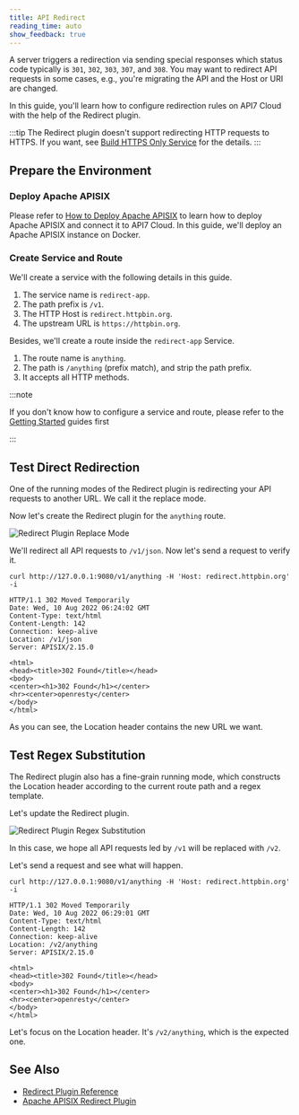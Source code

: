 ```yaml
---
title: API Redirect
reading_time: auto
show_feedback: true
---
```


A server triggers a redirection via sending special responses which
status code typically is `301`, `302`, `303`, `307`, and `308`.
You may want to redirect API requests in some cases, e.g., you're migrating
the API and the Host or URI are changed.

In this guide, you'll learn how to configure redirection rules on API7 Cloud
with the help of the Redirect plugin.

:::tip
The Redirect plugin doesn't support redirecting HTTP requests to HTTPS. If you want, see [Build HTTPS Only Service](../security/https-only-service.md) for the details.
:::

Prepare the Environment
-----------------------

### Deploy Apache APISIX

Please refer to [How to Deploy Apache APISIX](../product/how-to-deploy-apache-apisix.md) to learn how to deploy
Apache APISIX and connect it to API7 Cloud. In this guide, we'll deploy an Apache APISIX instance on Docker.

### Create Service and Route

We'll create a service with the following details in this guide.

1. The service name is `redirect-app`.
2. The path prefix is `/v1`.
3. The HTTP Host is `redirect.httpbin.org`.
4. The upstream URL is `https://httpbin.org`.

Besides, we'll create a route inside the `redirect-app` Service.

1. The route name is `anything`.
2. The path is `/anything` (prefix match), and strip the path prefix.
3. It accepts all HTTP methods.

:::note

If you don't know how to configure a service and route, please refer to the [Getting Started](../../getting-started) guides first

:::

Test Direct Redirection
-----------------------

One of the running modes of the Redirect plugin is redirecting your API requests to another URL. We call it
the replace mode.

Now let's create the Redirect plugin for the `anything` route.

![Redirect Plugin Replace Mode](https://static.apiseven.com/2022/12/30/redirect-plugin-replace-mode.png)

We'll redirect all API requests to `/v1/json`. Now let's send a request to verify it.

```shell
curl http://127.0.0.1:9080/v1/anything -H 'Host: redirect.httpbin.org' -i
```

```shell
HTTP/1.1 302 Moved Temporarily
Date: Wed, 10 Aug 2022 06:24:02 GMT
Content-Type: text/html
Content-Length: 142
Connection: keep-alive
Location: /v1/json
Server: APISIX/2.15.0

<html>
<head><title>302 Found</title></head>
<body>
<center><h1>302 Found</h1></center>
<hr><center>openresty</center>
</body>
</html>
```

As you can see, the Location header contains the new URL we want.

Test Regex Substitution
-----------------------

The Redirect plugin also has a fine-grain running mode, which constructs the
Location header according to the current route path and a regex template.

Let's update the Redirect plugin.

![Redirect Plugin Regex Substitution](https://static.apiseven.com/2022/12/30/redirect-plugin-regex-substitution.png)

In this case, we hope all API requests led by `/v1` will be replaced with `/v2`.

Let's send a request and see what will happen.

```shell
curl http://127.0.0.1:9080/v1/anything -H 'Host: redirect.httpbin.org' -i
```

```shell
HTTP/1.1 302 Moved Temporarily
Date: Wed, 10 Aug 2022 06:29:01 GMT
Content-Type: text/html
Content-Length: 142
Connection: keep-alive
Location: /v2/anything
Server: APISIX/2.15.0

<html>
<head><title>302 Found</title></head>
<body>
<center><h1>302 Found</h1></center>
<hr><center>openresty</center>
</body>
</html>
```

Let's focus on the Location header. It's `/v2/anything`, which is the expected one.

See Also
--------

* [Redirect Plugin Reference](../../references/plugins/traffic-management/redirect.md)
* [Apache APISIX Redirect Plugin](https://apisix.apache.org/docs/apisix/next/plugins/redirect/)
